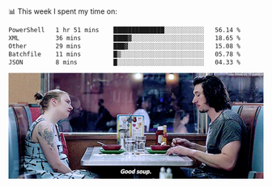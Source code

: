 📊 This week I spent my time on:
<!--START_SECTION:waka-->
```text
PowerShell   1 hr 51 mins    ██████████████░░░░░░░░░░░   56.14 % 
XML          36 mins         ████▓░░░░░░░░░░░░░░░░░░░░   18.65 % 
Other        29 mins         ███▓░░░░░░░░░░░░░░░░░░░░░   15.08 % 
Batchfile    11 mins         █▒░░░░░░░░░░░░░░░░░░░░░░░   05.78 % 
JSON         8 mins          █░░░░░░░░░░░░░░░░░░░░░░░░   04.33 % 
```
<!--END_SECTION:waka-->


![](goodSoup.gif)
